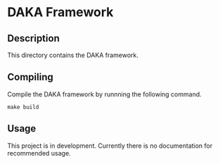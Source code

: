 # DAKA Framework

## Description

This directory contains the DAKA framework.

## Compiling

Compile the DAKA framework by runnning the following command.

	make build

## Usage

This project is in development.
Currently there is no documentation for recommended usage.

